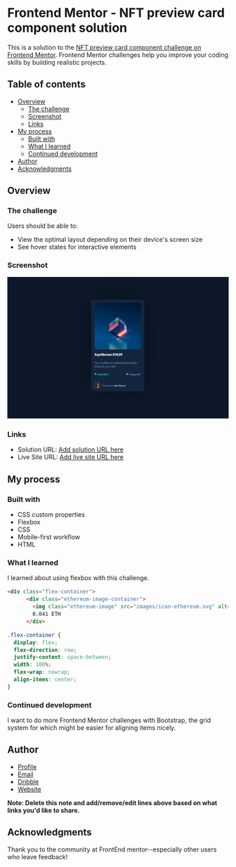 # Frontend Mentor - NFT preview card component solution

This is a solution to the [NFT preview card component challenge on Frontend Mentor](https://www.frontendmentor.io/challenges/nft-preview-card-component-SbdUL_w0U). Frontend Mentor challenges help you improve your coding skills by building realistic projects. 

## Table of contents

- [Overview](#overview)
  - [The challenge](#the-challenge)
  - [Screenshot](#screenshot)
  - [Links](#links)
- [My process](#my-process)
  - [Built with](#built-with)
  - [What I learned](#what-i-learned)
  - [Continued development](#continued-development)
- [Author](#author)
- [Acknowledgments](#acknowledgments)

## Overview

### The challenge

Users should be able to:

- View the optimal layout depending on their device's screen size
- See hover states for interactive elements

### Screenshot

![](nft-component-screenshot.PNG)

### Links

- Solution URL: [Add solution URL here](https://www.frontendmentor.io/solutions/nft-card-preview-qgbFvBW7m)
- Live Site URL: [Add live site URL here](https://nft-preview-card-virid.vercel.app/)

## My process

### Built with

- CSS custom properties
- Flexbox
- CSS
- Mobile-first workflow
- HTML

### What I learned

I learned about using flexbox with this challenge. 

```html
<div class="flex-container">
      <div class="ethereum-image-container">
        <img class="ethereum-image" src="images/icon-ethereum.svg" alt="ethereum"/>
        0.041 ETH
      </div>
```
```css
.flex-container {
  display: flex;
  flex-direction: row;
  justify-content: space-between;
  width: 100%;
  flex-wrap: nowrap;
  align-items: center;
}

```

### Continued development

I want to do more Frontend Mentor challenges with Bootstrap, the grid system for which might be easier for aligning items nicely.

## Author

- [Profile](https://github.com/kelseychristensen "Kelsey Christensen")
- [Email](mailto:kelsey.c.christensen@gmail.com?subject=Hi "Hi!")
- [Dribble](https://dribbble.com/kelseychristensen "Hi!")
- [Website](http://kelseychristensen.com/ "Welcome")

**Note: Delete this note and add/remove/edit lines above based on what links you'd like to share.**

## Acknowledgments

Thank you to the community at FrontEnd mentor--especially other users who leave feedback!
